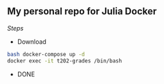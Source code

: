 ## My personal repo for Julia Docker

*Steps*

* Download 
```bash
bash docker-compose up -d
docker exec -it t202-grades /bin/bash
```
* DONE

